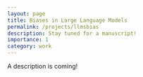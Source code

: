 ```yaml
---
layout: page
title: Biases in Large Language Models
permalink: /projects/llmsbias
description: Stay tuned for a manuscript!
importance: 1
category: work
---
```


A description is coming!